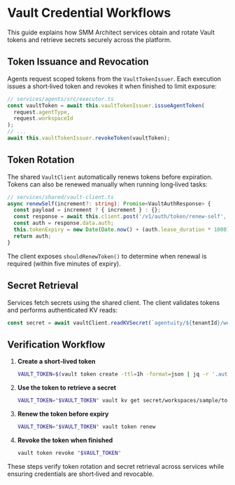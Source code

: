 # Vault Credential Workflows

This guide explains how SMM Architect services obtain and rotate Vault tokens and retrieve secrets securely across the platform.

## Token Issuance and Revocation

Agents request scoped tokens from the `VaultTokenIssuer`. Each execution issues a short‑lived token and revokes it when finished to limit exposure:

```ts
// services/agents/src/executor.ts
const vaultToken = await this.vaultTokenIssuer.issueAgentToken(
  request.agentType,
  request.workspaceId
);
// ...
await this.vaultTokenIssuer.revokeToken(vaultToken);
```

## Token Rotation

The shared `VaultClient` automatically renews tokens before expiration. Tokens can also be renewed manually when running long‑lived tasks:

```ts
// services/shared/vault-client.ts
async renewSelf(increment?: string): Promise<VaultAuthResponse> {
  const payload = increment ? { increment } : {};
  const response = await this.client.post('/v1/auth/token/renew-self', payload);
  const auth = response.data.auth;
  this.tokenExpiry = new Date(Date.now() + (auth.lease_duration * 1000));
  return auth;
}
```

The client exposes `shouldRenewToken()` to determine when renewal is required (within five minutes of expiry).

## Secret Retrieval

Services fetch secrets using the shared client. The client validates tokens and performs authenticated KV reads:

```ts
const secret = await vaultClient.readKVSecret(`agentuity/${tenantId}/webhook_key`);
```

## Verification Workflow

1. **Create a short‑lived token**
   ```bash
   VAULT_TOKEN=$(vault token create -ttl=1h -format=json | jq -r '.auth.client_token')
   ```
2. **Use the token to retrieve a secret**
   ```bash
   VAULT_TOKEN="$VAULT_TOKEN" vault kv get secret/workspaces/sample/toolhub-api-key
   ```
3. **Renew the token before expiry**
   ```bash
   VAULT_TOKEN="$VAULT_TOKEN" vault token renew
   ```
4. **Revoke the token when finished**
   ```bash
   vault token revoke "$VAULT_TOKEN"
   ```

These steps verify token rotation and secret retrieval across services while ensuring credentials are short‑lived and revocable.
